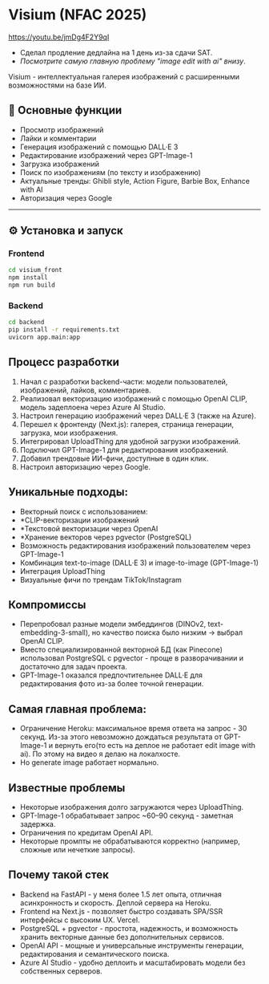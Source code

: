 # Visium (NFAC 2025)
https://youtu.be/jmDg4F2Y9qI
- Сделал продление дедлайна на 1 день из-за сдачи SAT.
- *Посмотрите самую главную проблему "image edit with ai" внизу*.

Visium - интеллектуальная галерея изображений с расширенными возможностями на базе ИИ.

## 🌟 Основные функции

- Просмотр изображений
- Лайки и комментарии
- Генерация изображений с помощью DALL·E 3
- Редактирование изображений через GPT-Image-1
- Загрузка изображений
- Поиск по изображениям (по тексту и изображению)
- Актуальные тренды: Ghibli style, Action Figure, Barbie Box, Enhance with AI
- Авторизация через Google

---

## ⚙️ Установка и запуск

### Frontend
```bash
cd visium_front
npm install
npm run build
```

### Backend
```bash
cd backend
pip install -r requirements.txt
uvicorn app.main:app
```
## Процесс разработки
1. Начал с разработки backend-части: модели пользователей, изображений, лайков, комментариев.
2. Реализовал векторизацию изображений с помощью OpenAI CLIP, модель задеплоена через Azure AI Studio.
3. Настроил генерацию изображений через DALL·E 3 (также на Azure).
4. Перешел к фронтенду (Next.js): галерея, страница генерации, загрузка, мои изображения.
5. Интегрировал UploadThing для удобной загрузки изображений.
6. Подключил GPT-Image-1 для редактирования изображений.
7. Добавил трендовые ИИ-фичи, доступные в один клик.
8. Настроил авторизацию через Google.

## Уникальные подходы:
- Векторный поиск с использованием:
 - *CLIP-векторизации изображений
 - *Текстовой векторизации через OpenAI
 - *Хранение векторов через pgvector (PostgreSQL)
- Возможность редактирования изображений пользователем через GPT-Image-1
- Комбинация text-to-image (DALL·E 3) и image-to-image (GPT-Image-1)
- Интеграция UploadThing
- Визуальные фичи по трендам TikTok/Instagram

## Компромиссы
- Перепробовал разные модели эмбеддингов (DINOv2, text-embedding-3-small), но качество поиска было низким → выбрал OpenAI CLIP.
- Вместо специализированной векторной БД (как Pinecone) использовал PostgreSQL с pgvector - проще в разворачивании и достаточно для задач проекта.
- GPT-Image-1 оказался предпочтительнее DALL·E для редактирования фото из-за более точной генерации.

## Самая главная проблема:
- Ограничение Heroku: максимальное время ответа на запрос - 30 секунд. Из-за этого невозможно дождаться результата от GPT-Image-1 и вернуть его(то есть на деплое не работает edit image with ai). По этому на видео я делаю на локалхосте.
- Но generate image работает нормально.

## Известные проблемы
- Некоторые изображения долго загружаются через UploadThing.
- GPT-Image-1 обрабатывает запрос ~60–90 секунд - заметная задержка.
- Ограничения по кредитам OpenAI API.
- Некоторые промпты не обрабатываются корректно (например, сложные или нечеткие запросы).

## Почему такой стек
- Backend на FastAPI - у меня более 1.5 лет опыта, отличная асинхронность и скорость. Деплой сервера на Heroku.
- Frontend на Next.js - позволяет быстро создавать SPA/SSR интерфейсы с высоким UX. Vercel.
- PostgreSQL + pgvector - простота, надежность, и возможность хранить векторные данные без дополнительных сервисов.
- OpenAI API - мощные и универсальные инструменты генерации, редактирования и семантического поиска.
- Azure AI Studio - удобно деплоить и масштабировать модели без собственных серверов.